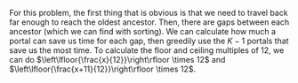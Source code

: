 For this problem, the first thing that is obvious is that we need to travel back far enough to reach the oldest ancestor.
Then, there are gaps between each ancestor (which we can find with sorting).
We can calculate how much a portal can save us time for each gap, then greedily use the $K-1$ portals that save us the most time.
To calculate the floor and ceiling multiples of 12, we can do $\left\lfloor{\frac{x}{12}}\right\rfloor \times 12$ and $\left\lfloor{\frac{x+11}{12}}\right\rfloor \times 12$.